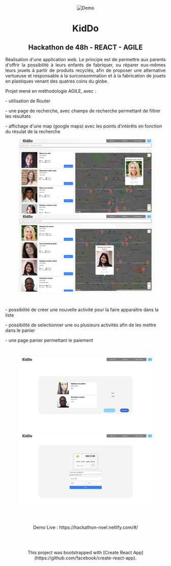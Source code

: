 
<p align="center">
  <img src="public/screenshot1.png" alt="Demo" width="1000" />
</p>

<h1 align="center">KidDo</h1>

<h2 align="center">Hackathon de 48h - REACT - AGILE</h2>

<p align="justify">Réalisation d'une application web. Le principe est de permettre aux parents d'offrir la possibilité à leurs enfants de fabriquer, ou réparer eux-mêmes leurs jouets à partir de produits recyclés, afin de proposer une alternative vertueuse et responsable à la surconsommation et à la fabrication de jouets en plastiques venant des quatres coins du globe.</p>

<p>Projet mené en méthodologie AGILE, avec :<p>

<p>- utilisation de Router</p>
<p>- une page de recherche, avec champs de recherche permettant de filtrer les résultats</p>
<p>- affichage d'une map (google maps) avec les points d’intérêts en fonction du résulat de la recherche</p>
<p align="center">
  <kbd><img src="public/screenshot2.png" width="420" /></kbd>
  <kbd><img src="public/screenshot6.png" width="420" /></kbd>
</p>
<br>
<p>- possibilité de créer une nouvelle activité pour la faire apparaître dans la liste</p>
<p>- possibilité de selectionner une ou plusieurs activités afin de les mettre dans le panier</p>
<p>- une page panier permettant le paiement</p>
<br>
<p align="center">
  <img src="public/screenshot4.png" width="425" />
  <img src="public/screenshot5.png" width="425" />
</p>
<br>

<p align="center">
  Demo Live : https://hackathon-noel.netlify.com/#/
</p>
<br>
<br>
<p align="center">This project was bootstrapped with [Create React App](https://github.com/facebook/create-react-app).</p>

